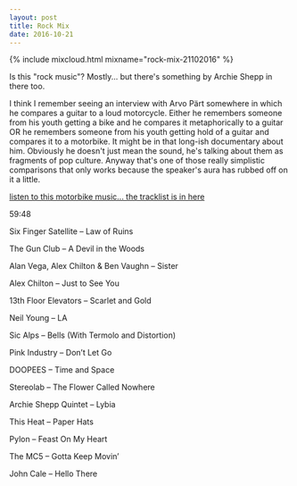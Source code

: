```yaml
---
layout: post
title: Rock Mix
date: 2016-10-21
---
```


{% include mixcloud.html mixname="rock-mix-21102016" %}

Is this "rock music"? Mostly... but there's something by Archie Shepp in there too.

I think I remember seeing an interview with Arvo Pärt somewhere in which he compares a guitar to a loud motorcycle. Either he remembers someone from his youth getting a bike and he compares it metaphorically to a guitar OR he remembers someone from his youth getting hold of a guitar and compares it to a motorbike. It might be in that long-ish documentary about him. Obviously he doesn't just mean the sound, he's talking about them as fragments of pop culture. Anyway that's one of those really simplistic comparisons that only works because the speaker's aura has rubbed off on it a little.

<a name="tracklist"></a>[listen to this motorbike music... the tracklist is in here](/2016/10/21/rock-mix/#tracklist)

<!-- more -->

59:48

Six Finger Satellite – Law of Ruins

The Gun Club – A Devil in the Woods

Alan Vega, Alex Chilton & Ben Vaughn – Sister

Alex Chilton – Just to See You

13th Floor Elevators – Scarlet and Gold

Neil Young – LA

Sic Alps – Bells (With Termolo and Distortion)

Pink Industry – Don’t Let Go

DOOPEES – Time and Space

Stereolab – The Flower Called Nowhere

Archie Shepp Quintet – Lybia

This Heat – Paper Hats

Pylon – Feast On My Heart

The MC5 – Gotta Keep Movin’

John Cale – Hello There
